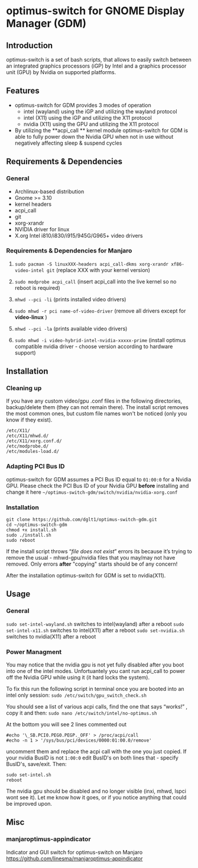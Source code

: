 # optimus-switch for GNOME Display Manager (GDM)
## Introduction
optimus-switch is a set of bash scripts, that allows to easily switch between an integrated graphics processors (iGP) by Intel and a graphics processor unit (GPU) by Nvidia on supported platforms.
## Features
- optimus-switch for GDM provides 3 modes of operation
  - intel (wayland) using the iGP and utilizing the wayland protocol
  - intel (X11) using the iGP and utilizing the X11 protocol
  - nvidia (X11) using the GPU and utilizing the X11 protocol
- By utilizing the **acpi_call ** kernel module optimus-switch for GDM is able to fully power down the Nvidia GPU when not in use without negatively affecting sleep & suspend cycles

## Requirements & Dependencies
### General
- Archlinux-based distribution
- Gnome >= 3.10
- kernel headers
- acpi_call
- git
- xorg-xrandr
- NVIDIA driver for linux
- X.org Intel i810/i830/i915/945G/G965+ video drivers

### Requirements & Dependencies for Manjaro
1. `sudo pacman -S linuxXXX-headers acpi_call-dkms xorg-xrandr xf86-video-intel git`  (replace XXX with your kernel version)

2. `sudo modprobe acpi_call` (insert acpi_call into the live kernel so no reboot is required)

3. `mhwd --pci -li`  (prints installed video drivers)

4. `sudo mhwd -r pci name-of-video-driver` (remove all drivers except for **video-linux**  )

5. `mhwd --pci -la` (prints available video drivers)

6. `sudo mhwd -i video-hybrid-intel-nvidia-xxxxx-prime` (install optimus compatible nvidia driver - choose version according to hardware support)

## Installation
### Cleaning up
If you have any custom video/gpu .conf files in the following directories, backup/delete them (they can not remain there). The install script removes the most common ones, but custom file names won't be noticed (only you know if they exist).
```
/etc/X11/
/etc/X11/mhwd.d/
/etc/X11/xorg.conf.d/
/etc/modprobe.d/
/etc/modules-load.d/
```
### Adapting PCI Bus ID
optimus-switch for GDM assumes a PCI Bus ID equal to `01:00:0` for a Nvidia GPU.
Please check the PCI Bus ID of your Nvidia GPU **before** installing and change it here `~/optimus-switch-gdm/switch/nvidia/nvidia-xorg.conf` 
### Installation
```
git clone https://github.com/dglt1/optimus-switch-gdm.git
cd ~/optimus-switch-gdm
chmod +x install.sh
sudo ./install.sh
sudo reboot
```
If the install script throws  “*file does not exist*” errors its because it’s trying to remove the usual - mhwd-gpu/nvidia files that you may/may not have removed. Only errors **after** "copying" starts should be of any concern!

After the installation optimus-switch for GDM is set to nvidia(X11).

## Usage
### General
`sudo set-intel-wayland.sh` switches to intel(wayland) after a reboot
`sudo set-intel-x11.sh` switches to intel(X11) after a reboot
`sudo set-nvidia.sh` switches to nvidia(X11) after a reboot

### Power Managment
You may notice that the nvidia gpu is not yet fully disabled after you boot into one of the intel modes. Unfortuantely you cant run acpi_call to power off the Nvidia GPU while using it (it hard locks the system).

To fix this run the following script in terminal once you are booted into an intel only session:
  `sudo /etc/switch/gpu_switch_check.sh`

You should see a list of various acpi calls, find the one that says “works!” , copy it and then:
  `sudo nano /etc/switch/intel/no-optimus.sh`

At the bottom you will see 2 lines commented out
```
#echo '\_SB.PCI0.PEG0.PEGP._OFF' > /proc/acpi/call 
#echo -n 1 > '/sys/bus/pci/devices/0000:01:00.0/remove'
```

uncomment them and replace the acpi call with the one you just copied. If your nvidia BusID is not `1:00:0` edit BusID's on both lines that - specify BusID's, save/exit. Then:
```
sudo set-intel.sh
reboot
```

The nvidia gpu should be disabled and no longer visible (inxi, mhwd, lspci wont see it). Let me know how it goes, or if you notice anything that could be improved upon. 


## Misc
### manjaroptimus-appindicator
Indicator and GUI switch for optimus-switch on Manjaro
https://github.com/linesma/manjaroptimus-appindicator

